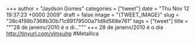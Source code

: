 
+++
author = "Jaydson Gomes"
categories = ["tweet"]
date = "Thu Nov 12 19:37:23 +0000 2009"
draft = false
image = "{TWEET_IMAGE}"
slug = "38c4f98b7368b30b71c69179500a71d8d568e761"
tags = ["tweet"]
title = """28 de janeiro/2010 é o di..."""
+++
28 de janeiro/2010 é o dia http://tinyurl.com/ylmxuhp #Metallica
